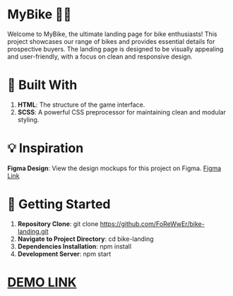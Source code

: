 # MyBike 🚴‍♂️
Welcome to MyBike, the ultimate landing page for bike enthusiasts! 
This project showcases our range of bikes and provides essential details for prospective buyers. 
The landing page is designed to be visually appealing and user-friendly, with a focus on clean and responsive design.

# 🌟 Built With
1) **HTML**: The structure of the game interface.
2) **SCSS**: A powerful CSS preprocessor for maintaining clean and modular styling.

# 💡 Inspiration
**Figma Design**: View the design mockups for this project on Figma. [Figma Link](https://www.figma.com/design/NZQAIydtHo5QkINyGLHNcq/BIKE-New-Version?node-id=41317-204&t=ld3YA1VSoGa42tSj-0)

# 🚀 Getting Started
1) **Repository Clone**: git clone https://github.com/FoReWwEr/bike-landing.git
2) **Navigate to Project Directory**: cd bike-landing
3) **Dependencies Installation**: npm install
4) **Development Server**: npm start

# [DEMO LINK](https://forewwer.github.io/game-2048/)
